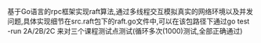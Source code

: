 基于Go语言的rpc框架实现raft算法,通过多线程交互模拟真实的网络环境以及并发问题,具体实现细节在src.raft包下的raft.go文件中,可以在该包路径下通过go test -run 2A/2B/2C 来对三个课程测试点测试(循环多次(1000)测试,全部正确通过)
